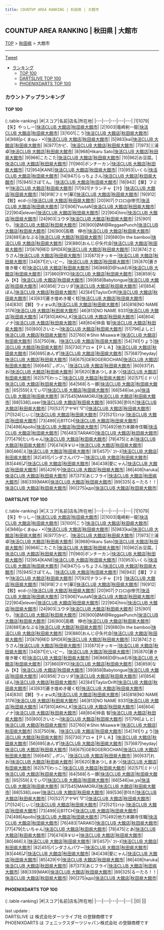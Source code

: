 ```yaml
---
title: COUNTUP AREA RANKING | 秋田県 | 大館市
---
```

## COUNTUP AREA RANKING | 秋田県 | 大館市

[TOP](/darts/rank/) > [秋田県](/darts/rank/秋田県/) > 大館市

___

<a href="https://twitter.com/share?ref_src=twsrc%5Etfw" data-text="COUNTUP AREA RANKING | 秋田県大館市" class="twitter-share-button" data-hashtags="DARTSLIVE,PHOENIXDARTS,darts,ダーツ" data-show-count="false">Tweet</a>

* [ランキング](#カウントアップランキング)
    * [TOP 100](#top-100)
    * [DARTSLIVE TOP 100](#dartslive-top-100)
    * [PHOENIXDARTS TOP 100](#phoenixdarts-top-100)

### カウントアップランキング

#### TOP 100



{:.table-ranking}
|#|スコア|名前|店名|所在地|
|---|---|---|---|---|
|1|1079|<span class="rank-name-dl">【矢】やっしー</span>|<a href="https://search.dartslive.com/jp/shop/b586c4e40494577ca3f63593b5358cc4">快活CLUB 大館店</a>|<a href="/darts/rank/秋田県/大館市">秋田県大館市</a>|
|2|1003|<span class="rank-name-dl">竜崎剣一龍</span>|<a href="https://search.dartslive.com/jp/shop/b586c4e40494577ca3f63593b5358cc4">快活CLUB 大館店</a>|<a href="/darts/rank/秋田県/大館市">秋田県大館市</a>|
|3|1001|<span class="rank-name-dl">こう</span>|<a href="https://search.dartslive.com/jp/shop/b586c4e40494577ca3f63593b5358cc4">快活CLUB 大館店</a>|<a href="/darts/rank/秋田県/大館市">秋田県大館市</a>|
|4|988|<span class="rank-name-dl">pくまqω・*)</span>|<a href="https://search.dartslive.com/jp/shop/b586c4e40494577ca3f63593b5358cc4">快活CLUB 大館店</a>|<a href="/darts/rank/秋田県/大館市">秋田県大館市</a>|
|5|983|<span class="rank-name-dl">kai</span>|<a href="https://search.dartslive.com/jp/shop/b586c4e40494577ca3f63593b5358cc4">快活CLUB 大館店</a>|<a href="/darts/rank/秋田県/大館市">秋田県大館市</a>|
|6|977|<span class="rank-name-dl">かピ、</span>|<a href="https://search.dartslive.com/jp/shop/b586c4e40494577ca3f63593b5358cc4">快活CLUB 大館店</a>|<a href="/darts/rank/秋田県/大館市">秋田県大館市</a>|
|7|973|<span class="rank-name-dl">三浦 卓</span>|<a href="https://search.dartslive.com/jp/shop/b586c4e40494577ca3f63593b5358cc4">快活CLUB 大館店</a>|<a href="/darts/rank/秋田県/大館市">秋田県大館市</a>|
|8|968|<span class="rank-name-dl">Hikaru Sato</span>|<a href="https://search.dartslive.com/jp/shop/b586c4e40494577ca3f63593b5358cc4">快活CLUB 大館店</a>|<a href="/darts/rank/秋田県/大館市">秋田県大館市</a>|
|9|966|<span class="rank-name-dl">こたこた</span>|<a href="https://search.dartslive.com/jp/shop/b586c4e40494577ca3f63593b5358cc4">快活CLUB 大館店</a>|<a href="/darts/rank/秋田県/大館市">秋田県大館市</a>|
|10|962|<span class="rank-name-dl">お豆腐。</span>|<a href="https://search.dartslive.com/jp/shop/b586c4e40494577ca3f63593b5358cc4">快活CLUB 大館店</a>|<a href="/darts/rank/秋田県/大館市">秋田県大館市</a>|
|11|960|<span class="rank-name-dl">ポンチーカン</span>|<a href="https://search.dartslive.com/jp/shop/b586c4e40494577ca3f63593b5358cc4">快活CLUB 大館店</a>|<a href="/darts/rank/秋田県/大館市">秋田県大館市</a>|
|12|954|<span class="rank-name-dl">KANE</span>|<a href="https://search.dartslive.com/jp/shop/b586c4e40494577ca3f63593b5358cc4">快活CLUB 大館店</a>|<a href="/darts/rank/秋田県/大館市">秋田県大館市</a>|
|13|953|<span class="rank-name-dl">いくら</span>|<a href="https://search.dartslive.com/jp/shop/b586c4e40494577ca3f63593b5358cc4">快活CLUB 大館店</a>|<a href="/darts/rank/秋田県/大館市">秋田県大館市</a>|
|14|947|<span class="rank-name-dl">らっちょさん</span>|<a href="https://search.dartslive.com/jp/shop/b586c4e40494577ca3f63593b5358cc4">快活CLUB 大館店</a>|<a href="/darts/rank/秋田県/大館市">秋田県大館市</a>|
|15|945|<span class="rank-name-dl">さぼてん。</span>|<a href="https://search.dartslive.com/jp/shop/b586c4e40494577ca3f63593b5358cc4">快活CLUB 大館店</a>|<a href="/darts/rank/秋田県/大館市">秋田県大館市</a>|
|16|942|<span class="rank-name-dl">【華】フミヤ</span>|<a href="https://search.dartslive.com/jp/shop/b586c4e40494577ca3f63593b5358cc4">快活CLUB 大館店</a>|<a href="/darts/rank/秋田県/大館市">秋田県大館市</a>|
|17|921|<span class="rank-name-dl">ナランチャ【汁】</span>|<a href="https://search.dartslive.com/jp/shop/b586c4e40494577ca3f63593b5358cc4">快活CLUB 大館店</a>|<a href="/darts/rank/秋田県/大館市">秋田県大館市</a>|
|18|918|<span class="rank-name-dl">フミヤ[華]</span>|<a href="https://search.dartslive.com/jp/shop/b586c4e40494577ca3f63593b5358cc4">快活CLUB 大館店</a>|<a href="/darts/rank/秋田県/大館市">秋田県大館市</a>|
|19|912|<span class="rank-name-dl">【鮫】ecd-⑪</span>|<a href="https://search.dartslive.com/jp/shop/b586c4e40494577ca3f63593b5358cc4">快活CLUB 大館店</a>|<a href="/darts/rank/秋田県/大館市">秋田県大館市</a>|
|20|907|<span class="rank-name-dl">クロロ@惨弐</span>|<a href="https://search.dartslive.com/jp/shop/b586c4e40494577ca3f63593b5358cc4">快活CLUB 大館店</a>|<a href="/darts/rank/秋田県/大館市">秋田県大館市</a>|
|21|906|<span class="rank-name-dl">YuutaN</span>|<a href="https://search.dartslive.com/jp/shop/b586c4e40494577ca3f63593b5358cc4">快活CLUB 大館店</a>|<a href="/darts/rank/秋田県/大館市">秋田県大館市</a>|
|22|904|<span class="rank-name-dl">eleven</span>|<a href="https://search.dartslive.com/jp/shop/b586c4e40494577ca3f63593b5358cc4">快活CLUB 大館店</a>|<a href="/darts/rank/秋田県/大館市">秋田県大館市</a>|
|22|904|<span class="rank-name-dl">hiro</span>|<a href="https://search.dartslive.com/jp/shop/b586c4e40494577ca3f63593b5358cc4">快活CLUB 大館店</a>|<a href="/darts/rank/秋田県/大館市">秋田県大館市</a>|
|24|903|<span class="rank-name-dl">ユウタ</span>|<a href="https://search.dartslive.com/jp/shop/b586c4e40494577ca3f63593b5358cc4">快活CLUB 大館店</a>|<a href="/darts/rank/秋田県/大館市">秋田県大館市</a>|
|25|901|<span class="rank-name-dl">り。</span>|<a href="https://search.dartslive.com/jp/shop/b586c4e40494577ca3f63593b5358cc4">快活CLUB 大館店</a>|<a href="/darts/rank/秋田県/大館市">秋田県大館市</a>|
|26|900|<span class="rank-name-dl">ØMI@ReggaePunch</span>|<a href="https://search.dartslive.com/jp/shop/b586c4e40494577ca3f63593b5358cc4">快活CLUB 大館店</a>|<a href="/darts/rank/秋田県/大館市">秋田県大館市</a>|
|26|900|<span class="rank-name-dl">高橋　伸也</span>|<a href="https://search.dartslive.com/jp/shop/b586c4e40494577ca3f63593b5358cc4">快活CLUB 大館店</a>|<a href="/darts/rank/秋田県/大館市">秋田県大館市</a>|
|28|881|<span class="rank-name-dl">あなぷる</span>|<a href="https://search.dartslive.com/jp/shop/b586c4e40494577ca3f63593b5358cc4">快活CLUB 大館店</a>|<a href="/darts/rank/秋田県/大館市">秋田県大館市</a>|
|29|880|<span class="rank-name-dl">In the bamboo</span>|<a href="https://search.dartslive.com/jp/shop/b586c4e40494577ca3f63593b5358cc4">快活CLUB 大館店</a>|<a href="/darts/rank/秋田県/大館市">秋田県大館市</a>|
|29|880|<span class="rank-name-dl">おんじ＠矢代会</span>|<a href="https://search.dartslive.com/jp/shop/b586c4e40494577ca3f63593b5358cc4">快活CLUB 大館店</a>|<a href="/darts/rank/秋田県/大館市">秋田県大館市</a>|
|31|879|<span class="rank-name-dl">RED SPIDER</span>|<a href="https://search.dartslive.com/jp/shop/b586c4e40494577ca3f63593b5358cc4">快活CLUB 大館店</a>|<a href="/darts/rank/秋田県/大館市">秋田県大館市</a>|
|32|874|<span class="rank-name-dl">さとうさん</span>|<a href="https://search.dartslive.com/jp/shop/b586c4e40494577ca3f63593b5358cc4">快活CLUB 大館店</a>|<a href="/darts/rank/秋田県/大館市">秋田県大館市</a>|
|33|873|<span class="rank-name-dl">ナッキー</span>|<a href="https://search.dartslive.com/jp/shop/b586c4e40494577ca3f63593b5358cc4">快活CLUB 大館店</a>|<a href="/darts/rank/秋田県/大館市">秋田県大館市</a>|
|34|871|<span class="rank-name-dl">だいどー。</span>|<a href="https://search.dartslive.com/jp/shop/b586c4e40494577ca3f63593b5358cc4">快活CLUB 大館店</a>|<a href="/darts/rank/秋田県/大館市">秋田県大館市</a>|
|35|870|<span class="rank-name-dl">蒼き煌き暖く稔</span>|<a href="https://search.dartslive.com/jp/shop/b586c4e40494577ca3f63593b5358cc4">快活CLUB 大館店</a>|<a href="/darts/rank/秋田県/大館市">秋田県大館市</a>|
|36|868|<span class="rank-name-dl">D@!sukE/8</span>|<a href="https://search.dartslive.com/jp/shop/b586c4e40494577ca3f63593b5358cc4">快活CLUB 大館店</a>|<a href="/darts/rank/秋田県/大館市">秋田県大館市</a>|
|37|860|<span class="rank-name-dl">RYO</span>|<a href="https://search.dartslive.com/jp/shop/b586c4e40494577ca3f63593b5358cc4">快活CLUB 大館店</a>|<a href="/darts/rank/秋田県/大館市">秋田県大館市</a>|
|38|859|<span class="rank-name-dl">なみ【K】</span>|<a href="https://search.dartslive.com/jp/shop/b586c4e40494577ca3f63593b5358cc4">快活CLUB 大館店</a>|<a href="/darts/rank/秋田県/大館市">秋田県大館市</a>|
|39|858|<span class="rank-name-dl">Babytongue</span>|<a href="https://search.dartslive.com/jp/shop/b586c4e40494577ca3f63593b5358cc4">快活CLUB 大館店</a>|<a href="/darts/rank/秋田県/大館市">秋田県大館市</a>|
|40|856|<span class="rank-name-dl">フロリダ</span>|<a href="https://search.dartslive.com/jp/shop/b586c4e40494577ca3f63593b5358cc4">快活CLUB 大館店</a>|<a href="/darts/rank/秋田県/大館市">秋田県大館市</a>|
|41|854|<span class="rank-name-dl">ぼん</span>|<a href="https://search.dartslive.com/jp/shop/b586c4e40494577ca3f63593b5358cc4">快活CLUB 大館店</a>|<a href="/darts/rank/秋田県/大館市">秋田県大館市</a>|
|42|841|<span class="rank-name-dl">TaylorDrift</span>|<a href="https://search.dartslive.com/jp/shop/b586c4e40494577ca3f63593b5358cc4">快活CLUB 大館店</a>|<a href="/darts/rank/秋田県/大館市">秋田県大館市</a>|
|43|831|<span class="rank-name-dl">蒼き煌めき暖く稔</span>|<a href="https://search.dartslive.com/jp/shop/b586c4e40494577ca3f63593b5358cc4">快活CLUB 大館店</a>|<a href="/darts/rank/秋田県/大館市">秋田県大館市</a>|
|44|830|<span class="rank-name-dl">【獅】ラィォω丸</span>|<a href="https://search.dartslive.com/jp/shop/b586c4e40494577ca3f63593b5358cc4">快活CLUB 大館店</a>|<a href="/darts/rank/秋田県/大館市">秋田県大館市</a>|
|45|818|<span class="rank-name-dl">NO NAME 3176</span>|<a href="https://search.dartslive.com/jp/shop/b586c4e40494577ca3f63593b5358cc4">快活CLUB 大館店</a>|<a href="/darts/rank/秋田県/大館市">秋田県大館市</a>|
|46|813|<span class="rank-name-dl">NO NAME 9331</span>|<a href="https://search.dartslive.com/jp/shop/b586c4e40494577ca3f63593b5358cc4">快活CLUB 大館店</a>|<a href="/darts/rank/秋田県/大館市">秋田県大館市</a>|
|47|810|<span class="rank-name-dl">AKHJ_K</span>|<a href="https://search.dartslive.com/jp/shop/b586c4e40494577ca3f63593b5358cc4">快活CLUB 大館店</a>|<a href="/darts/rank/秋田県/大館市">秋田県大館市</a>|
|48|804|<span class="rank-name-dl">ノナ</span>|<a href="https://search.dartslive.com/jp/shop/b586c4e40494577ca3f63593b5358cc4">快活CLUB 大館店</a>|<a href="/darts/rank/秋田県/大館市">秋田県大館市</a>|
|48|804|<span class="rank-name-dl">仲島 智</span>|<a href="https://search.dartslive.com/jp/shop/b586c4e40494577ca3f63593b5358cc4">快活CLUB 大館店</a>|<a href="/darts/rank/秋田県/大館市">秋田県大館市</a>|
|50|800|<span class="rank-name-dl">さいと〜</span>|<a href="https://search.dartslive.com/jp/shop/b586c4e40494577ca3f63593b5358cc4">快活CLUB 大館店</a>|<a href="/darts/rank/秋田県/大館市">秋田県大館市</a>|
|51|796|<span class="rank-name-dl">よしと</span>|<a href="https://search.dartslive.com/jp/shop/b586c4e40494577ca3f63593b5358cc4">快活CLUB 大館店</a>|<a href="/darts/rank/秋田県/大館市">秋田県大館市</a>|
|52|760|<span class="rank-name-dl">☆Shin Misawa☆</span>|<a href="https://search.dartslive.com/jp/shop/b586c4e40494577ca3f63593b5358cc4">快活CLUB 大館店</a>|<a href="/darts/rank/秋田県/大館市">秋田県大館市</a>|
|53|750|<span class="rank-name-dl">咲。</span>|<a href="https://search.dartslive.com/jp/shop/b586c4e40494577ca3f63593b5358cc4">快活CLUB 大館店</a>|<a href="/darts/rank/秋田県/大館市">秋田県大館市</a>|
|54|741|<span class="rank-name-dl">りょう</span>|<a href="https://search.dartslive.com/jp/shop/b586c4e40494577ca3f63593b5358cc4">快活CLUB 大館店</a>|<a href="/darts/rank/秋田県/大館市">秋田県大館市</a>|
|55|730|<span class="rank-name-dl">アロ→【ＰＬＡ】</span>|<a href="https://search.dartslive.com/jp/shop/b586c4e40494577ca3f63593b5358cc4">快活CLUB 大館店</a>|<a href="/darts/rank/秋田県/大館市">秋田県大館市</a>|
|56|695|<span class="rank-name-dl">あんず</span>|<a href="https://search.dartslive.com/jp/shop/b586c4e40494577ca3f63593b5358cc4">快活CLUB 大館店</a>|<a href="/darts/rank/秋田県/大館市">秋田県大館市</a>|
|57|687|<span class="rank-name-dl">heyday</span>|<a href="https://search.dartslive.com/jp/shop/b586c4e40494577ca3f63593b5358cc4">快活CLUB 大館店</a>|<a href="/darts/rank/秋田県/大館市">秋田県大館市</a>|
|58|675|<span class="rank-name-dl">GEROGEROCHAN</span>|<a href="https://search.dartslive.com/jp/shop/b586c4e40494577ca3f63593b5358cc4">快活CLUB 大館店</a>|<a href="/darts/rank/秋田県/大館市">秋田県大館市</a>|
|59|645|<span class="rank-name-dl">ﾟ｡*ポン*｡ﾟ</span>|<a href="https://search.dartslive.com/jp/shop/b586c4e40494577ca3f63593b5358cc4">快活CLUB 大館店</a>|<a href="/darts/rank/秋田県/大館市">秋田県大館市</a>|
|60|637|<span class="rank-name-dl">れお</span>|<a href="https://search.dartslive.com/jp/shop/b586c4e40494577ca3f63593b5358cc4">快活CLUB 大館店</a>|<a href="/darts/rank/秋田県/大館市">秋田県大館市</a>|
|61|620|<span class="rank-name-dl">激あつしまあつ</span>|<a href="https://search.dartslive.com/jp/shop/b586c4e40494577ca3f63593b5358cc4">快活CLUB 大館店</a>|<a href="/darts/rank/秋田県/大館市">秋田県大館市</a>|
|62|571|<span class="rank-name-dl">わっこ</span>|<a href="https://search.dartslive.com/jp/shop/b586c4e40494577ca3f63593b5358cc4">快活CLUB 大館店</a>|<a href="/darts/rank/秋田県/大館市">秋田県大館市</a>|
|62|571|<span class="rank-name-dl">ミドリ</span>|<a href="https://search.dartslive.com/jp/shop/b586c4e40494577ca3f63593b5358cc4">快活CLUB 大館店</a>|<a href="/darts/rank/秋田県/大館市">秋田県大館市</a>|
|64|568|<span class="rank-name-dl">ろー豚</span>|<a href="https://search.dartslive.com/jp/shop/b586c4e40494577ca3f63593b5358cc4">快活CLUB 大館店</a>|<a href="/darts/rank/秋田県/大館市">秋田県大館市</a>|
|65|559|<span class="rank-name-dl">えてぃ♡</span>|<a href="https://search.dartslive.com/jp/shop/b586c4e40494577ca3f63593b5358cc4">快活CLUB 大館店</a>|<a href="/darts/rank/秋田県/大館市">秋田県大館市</a>|
|66|546|<span class="rank-name-dl">se_ya</span>|<a href="https://search.dartslive.com/jp/shop/b586c4e40494577ca3f63593b5358cc4">快活CLUB 大館店</a>|<a href="/darts/rank/秋田県/大館市">秋田県大館市</a>|
|67|545|<span class="rank-name-dl">MAMORU</span>|<a href="https://search.dartslive.com/jp/shop/b586c4e40494577ca3f63593b5358cc4">快活CLUB 大館店</a>|<a href="/darts/rank/秋田県/大館市">秋田県大館市</a>|
|68|538|<span class="rank-name-dl">Loser</span>|<a href="https://search.dartslive.com/jp/shop/b586c4e40494577ca3f63593b5358cc4">快活CLUB 大館店</a>|<a href="/darts/rank/秋田県/大館市">秋田県大館市</a>|
|69|536|<span class="rank-name-dl">쿵야즈</span>|<a href="https://search.dartslive.com/jp/shop/b586c4e40494577ca3f63593b5358cc4">快活CLUB 大館店</a>|<a href="/darts/rank/秋田県/大館市">秋田県大館市</a>|
|70|527|<span class="rank-name-dl">アヤΨ(`▽&#x27;)</span>|<a href="https://search.dartslive.com/jp/shop/b586c4e40494577ca3f63593b5358cc4">快活CLUB 大館店</a>|<a href="/darts/rank/秋田県/大館市">秋田県大館市</a>|
|71|524|<span class="rank-name-dl">じぃじ</span>|<a href="https://search.dartslive.com/jp/shop/b586c4e40494577ca3f63593b5358cc4">快活CLUB 大館店</a>|<a href="/darts/rank/秋田県/大館市">秋田県大館市</a>|
|72|521|<span class="rank-name-dl">ｴｲﾄjr.</span>|<a href="https://search.dartslive.com/jp/shop/b586c4e40494577ca3f63593b5358cc4">快活CLUB 大館店</a>|<a href="/darts/rank/秋田県/大館市">秋田県大館市</a>|
|73|499|<span class="rank-name-dl">元B1TCH</span>|<a href="https://search.dartslive.com/jp/shop/b586c4e40494577ca3f63593b5358cc4">快活CLUB 大館店</a>|<a href="/darts/rank/秋田県/大館市">秋田県大館市</a>|
|74|498|<span class="rank-name-dl">Apollo</span>|<a href="https://search.dartslive.com/jp/shop/b586c4e40494577ca3f63593b5358cc4">快活CLUB 大館店</a>|<a href="/darts/rank/秋田県/大館市">秋田県大館市</a>|
|75|492|<span class="rank-name-dl">他力本願寺住職</span>|<a href="https://search.dartslive.com/jp/shop/b586c4e40494577ca3f63593b5358cc4">快活CLUB 大館店</a>|<a href="/darts/rank/秋田県/大館市">秋田県大館市</a>|
|76|483|<span class="rank-name-dl">TARAKO</span>|<a href="https://search.dartslive.com/jp/shop/b586c4e40494577ca3f63593b5358cc4">快活CLUB 大館店</a>|<a href="/darts/rank/秋田県/大館市">秋田県大館市</a>|
|77|479|<span class="rank-name-dl">たいちゃん</span>|<a href="https://search.dartslive.com/jp/shop/b586c4e40494577ca3f63593b5358cc4">快活CLUB 大館店</a>|<a href="/darts/rank/秋田県/大館市">秋田県大館市</a>|
|78|475|<span class="rank-name-dl">とあ</span>|<a href="https://search.dartslive.com/jp/shop/b586c4e40494577ca3f63593b5358cc4">快活CLUB 大館店</a>|<a href="/darts/rank/秋田県/大館市">秋田県大館市</a>|
|79|474|<span class="rank-name-dl">R￥U→</span>|<a href="https://search.dartslive.com/jp/shop/b586c4e40494577ca3f63593b5358cc4">快活CLUB 大館店</a>|<a href="/darts/rank/秋田県/大館市">秋田県大館市</a>|
|80|466|<span class="rank-name-dl">え</span>|<a href="https://search.dartslive.com/jp/shop/b586c4e40494577ca3f63593b5358cc4">快活CLUB 大館店</a>|<a href="/darts/rank/秋田県/大館市">秋田県大館市</a>|
|81|457|<span class="rank-name-dl">ﾍﾟｺﾘｰﾇ</span>|<a href="https://search.dartslive.com/jp/shop/b586c4e40494577ca3f63593b5358cc4">快活CLUB 大館店</a>|<a href="/darts/rank/秋田県/大館市">秋田県大館市</a>|
|82|451|<span class="rank-name-dl">パンダさんパワー</span>|<a href="https://search.dartslive.com/jp/shop/b586c4e40494577ca3f63593b5358cc4">快活CLUB 大館店</a>|<a href="/darts/rank/秋田県/大館市">秋田県大館市</a>|
|83|446|<span class="rank-name-dl">♪</span>|<a href="https://search.dartslive.com/jp/shop/b586c4e40494577ca3f63593b5358cc4">快活CLUB 大館店</a>|<a href="/darts/rank/秋田県/大館市">秋田県大館市</a>|
|84|438|<span class="rank-name-dl">愛にャん</span>|<a href="https://search.dartslive.com/jp/shop/b586c4e40494577ca3f63593b5358cc4">快活CLUB 大館店</a>|<a href="/darts/rank/秋田県/大館市">秋田県大館市</a>|
|85|429|<span class="rank-name-dl">や</span>|<a href="https://search.dartslive.com/jp/shop/b586c4e40494577ca3f63593b5358cc4">快活CLUB 大館店</a>|<a href="/darts/rank/秋田県/大館市">秋田県大館市</a>|
|86|408|<span class="rank-name-dl">haruka</span>|<a href="https://search.dartslive.com/jp/shop/b586c4e40494577ca3f63593b5358cc4">快活CLUB 大館店</a>|<a href="/darts/rank/秋田県/大館市">秋田県大館市</a>|
|87|373|<span class="rank-name-dl">あじフライ</span>|<a href="https://search.dartslive.com/jp/shop/b586c4e40494577ca3f63593b5358cc4">快活CLUB 大館店</a>|<a href="/darts/rank/秋田県/大館市">秋田県大館市</a>|
|88|339|<span class="rank-name-dl">MAKI</span>|<a href="https://search.dartslive.com/jp/shop/b586c4e40494577ca3f63593b5358cc4">快活CLUB 大館店</a>|<a href="/darts/rank/秋田県/大館市">秋田県大館市</a>|
|89|325|<span class="rank-name-dl">るーたろ！！</span>|<a href="https://search.dartslive.com/jp/shop/b586c4e40494577ca3f63593b5358cc4">快活CLUB 大館店</a>|<a href="/darts/rank/秋田県/大館市">秋田県大館市</a>|
|90|275|<span class="rank-name-dl">кдα</span>|<a href="https://search.dartslive.com/jp/shop/b586c4e40494577ca3f63593b5358cc4">快活CLUB 大館店</a>|<a href="/darts/rank/秋田県/大館市">秋田県大館市</a>|


#### DARTSLIVE TOP 100



{:.table-ranking}
|#|スコア|名前|店名|所在地|
|---|---|---|---|---|
|1|1079|<span class="rank-name-dl">【矢】やっしー</span>|<a href="https://search.dartslive.com/jp/shop/b586c4e40494577ca3f63593b5358cc4">快活CLUB 大館店</a>|<a href="/darts/rank/秋田県/大館市">秋田県大館市</a>|
|2|1003|<span class="rank-name-dl">竜崎剣一龍</span>|<a href="https://search.dartslive.com/jp/shop/b586c4e40494577ca3f63593b5358cc4">快活CLUB 大館店</a>|<a href="/darts/rank/秋田県/大館市">秋田県大館市</a>|
|3|1001|<span class="rank-name-dl">こう</span>|<a href="https://search.dartslive.com/jp/shop/b586c4e40494577ca3f63593b5358cc4">快活CLUB 大館店</a>|<a href="/darts/rank/秋田県/大館市">秋田県大館市</a>|
|4|988|<span class="rank-name-dl">pくまqω・*)</span>|<a href="https://search.dartslive.com/jp/shop/b586c4e40494577ca3f63593b5358cc4">快活CLUB 大館店</a>|<a href="/darts/rank/秋田県/大館市">秋田県大館市</a>|
|5|983|<span class="rank-name-dl">kai</span>|<a href="https://search.dartslive.com/jp/shop/b586c4e40494577ca3f63593b5358cc4">快活CLUB 大館店</a>|<a href="/darts/rank/秋田県/大館市">秋田県大館市</a>|
|6|977|<span class="rank-name-dl">かピ、</span>|<a href="https://search.dartslive.com/jp/shop/b586c4e40494577ca3f63593b5358cc4">快活CLUB 大館店</a>|<a href="/darts/rank/秋田県/大館市">秋田県大館市</a>|
|7|973|<span class="rank-name-dl">三浦 卓</span>|<a href="https://search.dartslive.com/jp/shop/b586c4e40494577ca3f63593b5358cc4">快活CLUB 大館店</a>|<a href="/darts/rank/秋田県/大館市">秋田県大館市</a>|
|8|968|<span class="rank-name-dl">Hikaru Sato</span>|<a href="https://search.dartslive.com/jp/shop/b586c4e40494577ca3f63593b5358cc4">快活CLUB 大館店</a>|<a href="/darts/rank/秋田県/大館市">秋田県大館市</a>|
|9|966|<span class="rank-name-dl">こたこた</span>|<a href="https://search.dartslive.com/jp/shop/b586c4e40494577ca3f63593b5358cc4">快活CLUB 大館店</a>|<a href="/darts/rank/秋田県/大館市">秋田県大館市</a>|
|10|962|<span class="rank-name-dl">お豆腐。</span>|<a href="https://search.dartslive.com/jp/shop/b586c4e40494577ca3f63593b5358cc4">快活CLUB 大館店</a>|<a href="/darts/rank/秋田県/大館市">秋田県大館市</a>|
|11|960|<span class="rank-name-dl">ポンチーカン</span>|<a href="https://search.dartslive.com/jp/shop/b586c4e40494577ca3f63593b5358cc4">快活CLUB 大館店</a>|<a href="/darts/rank/秋田県/大館市">秋田県大館市</a>|
|12|954|<span class="rank-name-dl">KANE</span>|<a href="https://search.dartslive.com/jp/shop/b586c4e40494577ca3f63593b5358cc4">快活CLUB 大館店</a>|<a href="/darts/rank/秋田県/大館市">秋田県大館市</a>|
|13|953|<span class="rank-name-dl">いくら</span>|<a href="https://search.dartslive.com/jp/shop/b586c4e40494577ca3f63593b5358cc4">快活CLUB 大館店</a>|<a href="/darts/rank/秋田県/大館市">秋田県大館市</a>|
|14|947|<span class="rank-name-dl">らっちょさん</span>|<a href="https://search.dartslive.com/jp/shop/b586c4e40494577ca3f63593b5358cc4">快活CLUB 大館店</a>|<a href="/darts/rank/秋田県/大館市">秋田県大館市</a>|
|15|945|<span class="rank-name-dl">さぼてん。</span>|<a href="https://search.dartslive.com/jp/shop/b586c4e40494577ca3f63593b5358cc4">快活CLUB 大館店</a>|<a href="/darts/rank/秋田県/大館市">秋田県大館市</a>|
|16|942|<span class="rank-name-dl">【華】フミヤ</span>|<a href="https://search.dartslive.com/jp/shop/b586c4e40494577ca3f63593b5358cc4">快活CLUB 大館店</a>|<a href="/darts/rank/秋田県/大館市">秋田県大館市</a>|
|17|921|<span class="rank-name-dl">ナランチャ【汁】</span>|<a href="https://search.dartslive.com/jp/shop/b586c4e40494577ca3f63593b5358cc4">快活CLUB 大館店</a>|<a href="/darts/rank/秋田県/大館市">秋田県大館市</a>|
|18|918|<span class="rank-name-dl">フミヤ[華]</span>|<a href="https://search.dartslive.com/jp/shop/b586c4e40494577ca3f63593b5358cc4">快活CLUB 大館店</a>|<a href="/darts/rank/秋田県/大館市">秋田県大館市</a>|
|19|912|<span class="rank-name-dl">【鮫】ecd-⑪</span>|<a href="https://search.dartslive.com/jp/shop/b586c4e40494577ca3f63593b5358cc4">快活CLUB 大館店</a>|<a href="/darts/rank/秋田県/大館市">秋田県大館市</a>|
|20|907|<span class="rank-name-dl">クロロ@惨弐</span>|<a href="https://search.dartslive.com/jp/shop/b586c4e40494577ca3f63593b5358cc4">快活CLUB 大館店</a>|<a href="/darts/rank/秋田県/大館市">秋田県大館市</a>|
|21|906|<span class="rank-name-dl">YuutaN</span>|<a href="https://search.dartslive.com/jp/shop/b586c4e40494577ca3f63593b5358cc4">快活CLUB 大館店</a>|<a href="/darts/rank/秋田県/大館市">秋田県大館市</a>|
|22|904|<span class="rank-name-dl">eleven</span>|<a href="https://search.dartslive.com/jp/shop/b586c4e40494577ca3f63593b5358cc4">快活CLUB 大館店</a>|<a href="/darts/rank/秋田県/大館市">秋田県大館市</a>|
|22|904|<span class="rank-name-dl">hiro</span>|<a href="https://search.dartslive.com/jp/shop/b586c4e40494577ca3f63593b5358cc4">快活CLUB 大館店</a>|<a href="/darts/rank/秋田県/大館市">秋田県大館市</a>|
|24|903|<span class="rank-name-dl">ユウタ</span>|<a href="https://search.dartslive.com/jp/shop/b586c4e40494577ca3f63593b5358cc4">快活CLUB 大館店</a>|<a href="/darts/rank/秋田県/大館市">秋田県大館市</a>|
|25|901|<span class="rank-name-dl">り。</span>|<a href="https://search.dartslive.com/jp/shop/b586c4e40494577ca3f63593b5358cc4">快活CLUB 大館店</a>|<a href="/darts/rank/秋田県/大館市">秋田県大館市</a>|
|26|900|<span class="rank-name-dl">ØMI@ReggaePunch</span>|<a href="https://search.dartslive.com/jp/shop/b586c4e40494577ca3f63593b5358cc4">快活CLUB 大館店</a>|<a href="/darts/rank/秋田県/大館市">秋田県大館市</a>|
|26|900|<span class="rank-name-dl">高橋　伸也</span>|<a href="https://search.dartslive.com/jp/shop/b586c4e40494577ca3f63593b5358cc4">快活CLUB 大館店</a>|<a href="/darts/rank/秋田県/大館市">秋田県大館市</a>|
|28|881|<span class="rank-name-dl">あなぷる</span>|<a href="https://search.dartslive.com/jp/shop/b586c4e40494577ca3f63593b5358cc4">快活CLUB 大館店</a>|<a href="/darts/rank/秋田県/大館市">秋田県大館市</a>|
|29|880|<span class="rank-name-dl">In the bamboo</span>|<a href="https://search.dartslive.com/jp/shop/b586c4e40494577ca3f63593b5358cc4">快活CLUB 大館店</a>|<a href="/darts/rank/秋田県/大館市">秋田県大館市</a>|
|29|880|<span class="rank-name-dl">おんじ＠矢代会</span>|<a href="https://search.dartslive.com/jp/shop/b586c4e40494577ca3f63593b5358cc4">快活CLUB 大館店</a>|<a href="/darts/rank/秋田県/大館市">秋田県大館市</a>|
|31|879|<span class="rank-name-dl">RED SPIDER</span>|<a href="https://search.dartslive.com/jp/shop/b586c4e40494577ca3f63593b5358cc4">快活CLUB 大館店</a>|<a href="/darts/rank/秋田県/大館市">秋田県大館市</a>|
|32|874|<span class="rank-name-dl">さとうさん</span>|<a href="https://search.dartslive.com/jp/shop/b586c4e40494577ca3f63593b5358cc4">快活CLUB 大館店</a>|<a href="/darts/rank/秋田県/大館市">秋田県大館市</a>|
|33|873|<span class="rank-name-dl">ナッキー</span>|<a href="https://search.dartslive.com/jp/shop/b586c4e40494577ca3f63593b5358cc4">快活CLUB 大館店</a>|<a href="/darts/rank/秋田県/大館市">秋田県大館市</a>|
|34|871|<span class="rank-name-dl">だいどー。</span>|<a href="https://search.dartslive.com/jp/shop/b586c4e40494577ca3f63593b5358cc4">快活CLUB 大館店</a>|<a href="/darts/rank/秋田県/大館市">秋田県大館市</a>|
|35|870|<span class="rank-name-dl">蒼き煌き暖く稔</span>|<a href="https://search.dartslive.com/jp/shop/b586c4e40494577ca3f63593b5358cc4">快活CLUB 大館店</a>|<a href="/darts/rank/秋田県/大館市">秋田県大館市</a>|
|36|868|<span class="rank-name-dl">D@!sukE/8</span>|<a href="https://search.dartslive.com/jp/shop/b586c4e40494577ca3f63593b5358cc4">快活CLUB 大館店</a>|<a href="/darts/rank/秋田県/大館市">秋田県大館市</a>|
|37|860|<span class="rank-name-dl">RYO</span>|<a href="https://search.dartslive.com/jp/shop/b586c4e40494577ca3f63593b5358cc4">快活CLUB 大館店</a>|<a href="/darts/rank/秋田県/大館市">秋田県大館市</a>|
|38|859|<span class="rank-name-dl">なみ【K】</span>|<a href="https://search.dartslive.com/jp/shop/b586c4e40494577ca3f63593b5358cc4">快活CLUB 大館店</a>|<a href="/darts/rank/秋田県/大館市">秋田県大館市</a>|
|39|858|<span class="rank-name-dl">Babytongue</span>|<a href="https://search.dartslive.com/jp/shop/b586c4e40494577ca3f63593b5358cc4">快活CLUB 大館店</a>|<a href="/darts/rank/秋田県/大館市">秋田県大館市</a>|
|40|856|<span class="rank-name-dl">フロリダ</span>|<a href="https://search.dartslive.com/jp/shop/b586c4e40494577ca3f63593b5358cc4">快活CLUB 大館店</a>|<a href="/darts/rank/秋田県/大館市">秋田県大館市</a>|
|41|854|<span class="rank-name-dl">ぼん</span>|<a href="https://search.dartslive.com/jp/shop/b586c4e40494577ca3f63593b5358cc4">快活CLUB 大館店</a>|<a href="/darts/rank/秋田県/大館市">秋田県大館市</a>|
|42|841|<span class="rank-name-dl">TaylorDrift</span>|<a href="https://search.dartslive.com/jp/shop/b586c4e40494577ca3f63593b5358cc4">快活CLUB 大館店</a>|<a href="/darts/rank/秋田県/大館市">秋田県大館市</a>|
|43|831|<span class="rank-name-dl">蒼き煌めき暖く稔</span>|<a href="https://search.dartslive.com/jp/shop/b586c4e40494577ca3f63593b5358cc4">快活CLUB 大館店</a>|<a href="/darts/rank/秋田県/大館市">秋田県大館市</a>|
|44|830|<span class="rank-name-dl">【獅】ラィォω丸</span>|<a href="https://search.dartslive.com/jp/shop/b586c4e40494577ca3f63593b5358cc4">快活CLUB 大館店</a>|<a href="/darts/rank/秋田県/大館市">秋田県大館市</a>|
|45|818|<span class="rank-name-dl">NO NAME 3176</span>|<a href="https://search.dartslive.com/jp/shop/b586c4e40494577ca3f63593b5358cc4">快活CLUB 大館店</a>|<a href="/darts/rank/秋田県/大館市">秋田県大館市</a>|
|46|813|<span class="rank-name-dl">NO NAME 9331</span>|<a href="https://search.dartslive.com/jp/shop/b586c4e40494577ca3f63593b5358cc4">快活CLUB 大館店</a>|<a href="/darts/rank/秋田県/大館市">秋田県大館市</a>|
|47|810|<span class="rank-name-dl">AKHJ_K</span>|<a href="https://search.dartslive.com/jp/shop/b586c4e40494577ca3f63593b5358cc4">快活CLUB 大館店</a>|<a href="/darts/rank/秋田県/大館市">秋田県大館市</a>|
|48|804|<span class="rank-name-dl">ノナ</span>|<a href="https://search.dartslive.com/jp/shop/b586c4e40494577ca3f63593b5358cc4">快活CLUB 大館店</a>|<a href="/darts/rank/秋田県/大館市">秋田県大館市</a>|
|48|804|<span class="rank-name-dl">仲島 智</span>|<a href="https://search.dartslive.com/jp/shop/b586c4e40494577ca3f63593b5358cc4">快活CLUB 大館店</a>|<a href="/darts/rank/秋田県/大館市">秋田県大館市</a>|
|50|800|<span class="rank-name-dl">さいと〜</span>|<a href="https://search.dartslive.com/jp/shop/b586c4e40494577ca3f63593b5358cc4">快活CLUB 大館店</a>|<a href="/darts/rank/秋田県/大館市">秋田県大館市</a>|
|51|796|<span class="rank-name-dl">よしと</span>|<a href="https://search.dartslive.com/jp/shop/b586c4e40494577ca3f63593b5358cc4">快活CLUB 大館店</a>|<a href="/darts/rank/秋田県/大館市">秋田県大館市</a>|
|52|760|<span class="rank-name-dl">☆Shin Misawa☆</span>|<a href="https://search.dartslive.com/jp/shop/b586c4e40494577ca3f63593b5358cc4">快活CLUB 大館店</a>|<a href="/darts/rank/秋田県/大館市">秋田県大館市</a>|
|53|750|<span class="rank-name-dl">咲。</span>|<a href="https://search.dartslive.com/jp/shop/b586c4e40494577ca3f63593b5358cc4">快活CLUB 大館店</a>|<a href="/darts/rank/秋田県/大館市">秋田県大館市</a>|
|54|741|<span class="rank-name-dl">りょう</span>|<a href="https://search.dartslive.com/jp/shop/b586c4e40494577ca3f63593b5358cc4">快活CLUB 大館店</a>|<a href="/darts/rank/秋田県/大館市">秋田県大館市</a>|
|55|730|<span class="rank-name-dl">アロ→【ＰＬＡ】</span>|<a href="https://search.dartslive.com/jp/shop/b586c4e40494577ca3f63593b5358cc4">快活CLUB 大館店</a>|<a href="/darts/rank/秋田県/大館市">秋田県大館市</a>|
|56|695|<span class="rank-name-dl">あんず</span>|<a href="https://search.dartslive.com/jp/shop/b586c4e40494577ca3f63593b5358cc4">快活CLUB 大館店</a>|<a href="/darts/rank/秋田県/大館市">秋田県大館市</a>|
|57|687|<span class="rank-name-dl">heyday</span>|<a href="https://search.dartslive.com/jp/shop/b586c4e40494577ca3f63593b5358cc4">快活CLUB 大館店</a>|<a href="/darts/rank/秋田県/大館市">秋田県大館市</a>|
|58|675|<span class="rank-name-dl">GEROGEROCHAN</span>|<a href="https://search.dartslive.com/jp/shop/b586c4e40494577ca3f63593b5358cc4">快活CLUB 大館店</a>|<a href="/darts/rank/秋田県/大館市">秋田県大館市</a>|
|59|645|<span class="rank-name-dl">ﾟ｡*ポン*｡ﾟ</span>|<a href="https://search.dartslive.com/jp/shop/b586c4e40494577ca3f63593b5358cc4">快活CLUB 大館店</a>|<a href="/darts/rank/秋田県/大館市">秋田県大館市</a>|
|60|637|<span class="rank-name-dl">れお</span>|<a href="https://search.dartslive.com/jp/shop/b586c4e40494577ca3f63593b5358cc4">快活CLUB 大館店</a>|<a href="/darts/rank/秋田県/大館市">秋田県大館市</a>|
|61|620|<span class="rank-name-dl">激あつしまあつ</span>|<a href="https://search.dartslive.com/jp/shop/b586c4e40494577ca3f63593b5358cc4">快活CLUB 大館店</a>|<a href="/darts/rank/秋田県/大館市">秋田県大館市</a>|
|62|571|<span class="rank-name-dl">わっこ</span>|<a href="https://search.dartslive.com/jp/shop/b586c4e40494577ca3f63593b5358cc4">快活CLUB 大館店</a>|<a href="/darts/rank/秋田県/大館市">秋田県大館市</a>|
|62|571|<span class="rank-name-dl">ミドリ</span>|<a href="https://search.dartslive.com/jp/shop/b586c4e40494577ca3f63593b5358cc4">快活CLUB 大館店</a>|<a href="/darts/rank/秋田県/大館市">秋田県大館市</a>|
|64|568|<span class="rank-name-dl">ろー豚</span>|<a href="https://search.dartslive.com/jp/shop/b586c4e40494577ca3f63593b5358cc4">快活CLUB 大館店</a>|<a href="/darts/rank/秋田県/大館市">秋田県大館市</a>|
|65|559|<span class="rank-name-dl">えてぃ♡</span>|<a href="https://search.dartslive.com/jp/shop/b586c4e40494577ca3f63593b5358cc4">快活CLUB 大館店</a>|<a href="/darts/rank/秋田県/大館市">秋田県大館市</a>|
|66|546|<span class="rank-name-dl">se_ya</span>|<a href="https://search.dartslive.com/jp/shop/b586c4e40494577ca3f63593b5358cc4">快活CLUB 大館店</a>|<a href="/darts/rank/秋田県/大館市">秋田県大館市</a>|
|67|545|<span class="rank-name-dl">MAMORU</span>|<a href="https://search.dartslive.com/jp/shop/b586c4e40494577ca3f63593b5358cc4">快活CLUB 大館店</a>|<a href="/darts/rank/秋田県/大館市">秋田県大館市</a>|
|68|538|<span class="rank-name-dl">Loser</span>|<a href="https://search.dartslive.com/jp/shop/b586c4e40494577ca3f63593b5358cc4">快活CLUB 大館店</a>|<a href="/darts/rank/秋田県/大館市">秋田県大館市</a>|
|69|536|<span class="rank-name-dl">쿵야즈</span>|<a href="https://search.dartslive.com/jp/shop/b586c4e40494577ca3f63593b5358cc4">快活CLUB 大館店</a>|<a href="/darts/rank/秋田県/大館市">秋田県大館市</a>|
|70|527|<span class="rank-name-dl">アヤΨ(`▽&#x27;)</span>|<a href="https://search.dartslive.com/jp/shop/b586c4e40494577ca3f63593b5358cc4">快活CLUB 大館店</a>|<a href="/darts/rank/秋田県/大館市">秋田県大館市</a>|
|71|524|<span class="rank-name-dl">じぃじ</span>|<a href="https://search.dartslive.com/jp/shop/b586c4e40494577ca3f63593b5358cc4">快活CLUB 大館店</a>|<a href="/darts/rank/秋田県/大館市">秋田県大館市</a>|
|72|521|<span class="rank-name-dl">ｴｲﾄjr.</span>|<a href="https://search.dartslive.com/jp/shop/b586c4e40494577ca3f63593b5358cc4">快活CLUB 大館店</a>|<a href="/darts/rank/秋田県/大館市">秋田県大館市</a>|
|73|499|<span class="rank-name-dl">元B1TCH</span>|<a href="https://search.dartslive.com/jp/shop/b586c4e40494577ca3f63593b5358cc4">快活CLUB 大館店</a>|<a href="/darts/rank/秋田県/大館市">秋田県大館市</a>|
|74|498|<span class="rank-name-dl">Apollo</span>|<a href="https://search.dartslive.com/jp/shop/b586c4e40494577ca3f63593b5358cc4">快活CLUB 大館店</a>|<a href="/darts/rank/秋田県/大館市">秋田県大館市</a>|
|75|492|<span class="rank-name-dl">他力本願寺住職</span>|<a href="https://search.dartslive.com/jp/shop/b586c4e40494577ca3f63593b5358cc4">快活CLUB 大館店</a>|<a href="/darts/rank/秋田県/大館市">秋田県大館市</a>|
|76|483|<span class="rank-name-dl">TARAKO</span>|<a href="https://search.dartslive.com/jp/shop/b586c4e40494577ca3f63593b5358cc4">快活CLUB 大館店</a>|<a href="/darts/rank/秋田県/大館市">秋田県大館市</a>|
|77|479|<span class="rank-name-dl">たいちゃん</span>|<a href="https://search.dartslive.com/jp/shop/b586c4e40494577ca3f63593b5358cc4">快活CLUB 大館店</a>|<a href="/darts/rank/秋田県/大館市">秋田県大館市</a>|
|78|475|<span class="rank-name-dl">とあ</span>|<a href="https://search.dartslive.com/jp/shop/b586c4e40494577ca3f63593b5358cc4">快活CLUB 大館店</a>|<a href="/darts/rank/秋田県/大館市">秋田県大館市</a>|
|79|474|<span class="rank-name-dl">R￥U→</span>|<a href="https://search.dartslive.com/jp/shop/b586c4e40494577ca3f63593b5358cc4">快活CLUB 大館店</a>|<a href="/darts/rank/秋田県/大館市">秋田県大館市</a>|
|80|466|<span class="rank-name-dl">え</span>|<a href="https://search.dartslive.com/jp/shop/b586c4e40494577ca3f63593b5358cc4">快活CLUB 大館店</a>|<a href="/darts/rank/秋田県/大館市">秋田県大館市</a>|
|81|457|<span class="rank-name-dl">ﾍﾟｺﾘｰﾇ</span>|<a href="https://search.dartslive.com/jp/shop/b586c4e40494577ca3f63593b5358cc4">快活CLUB 大館店</a>|<a href="/darts/rank/秋田県/大館市">秋田県大館市</a>|
|82|451|<span class="rank-name-dl">パンダさんパワー</span>|<a href="https://search.dartslive.com/jp/shop/b586c4e40494577ca3f63593b5358cc4">快活CLUB 大館店</a>|<a href="/darts/rank/秋田県/大館市">秋田県大館市</a>|
|83|446|<span class="rank-name-dl">♪</span>|<a href="https://search.dartslive.com/jp/shop/b586c4e40494577ca3f63593b5358cc4">快活CLUB 大館店</a>|<a href="/darts/rank/秋田県/大館市">秋田県大館市</a>|
|84|438|<span class="rank-name-dl">愛にャん</span>|<a href="https://search.dartslive.com/jp/shop/b586c4e40494577ca3f63593b5358cc4">快活CLUB 大館店</a>|<a href="/darts/rank/秋田県/大館市">秋田県大館市</a>|
|85|429|<span class="rank-name-dl">や</span>|<a href="https://search.dartslive.com/jp/shop/b586c4e40494577ca3f63593b5358cc4">快活CLUB 大館店</a>|<a href="/darts/rank/秋田県/大館市">秋田県大館市</a>|
|86|408|<span class="rank-name-dl">haruka</span>|<a href="https://search.dartslive.com/jp/shop/b586c4e40494577ca3f63593b5358cc4">快活CLUB 大館店</a>|<a href="/darts/rank/秋田県/大館市">秋田県大館市</a>|
|87|373|<span class="rank-name-dl">あじフライ</span>|<a href="https://search.dartslive.com/jp/shop/b586c4e40494577ca3f63593b5358cc4">快活CLUB 大館店</a>|<a href="/darts/rank/秋田県/大館市">秋田県大館市</a>|
|88|339|<span class="rank-name-dl">MAKI</span>|<a href="https://search.dartslive.com/jp/shop/b586c4e40494577ca3f63593b5358cc4">快活CLUB 大館店</a>|<a href="/darts/rank/秋田県/大館市">秋田県大館市</a>|
|89|325|<span class="rank-name-dl">るーたろ！！</span>|<a href="https://search.dartslive.com/jp/shop/b586c4e40494577ca3f63593b5358cc4">快活CLUB 大館店</a>|<a href="/darts/rank/秋田県/大館市">秋田県大館市</a>|
|90|275|<span class="rank-name-dl">кдα</span>|<a href="https://search.dartslive.com/jp/shop/b586c4e40494577ca3f63593b5358cc4">快活CLUB 大館店</a>|<a href="/darts/rank/秋田県/大館市">秋田県大館市</a>|


#### PHOENIXDARTS TOP 100



{:.table-ranking}
|#|スコア|名前|店名|所在地|
|---|---|---|---|---|
||0|<span class="rank-name-dl"> </span>|<a href=""></a>|<a href="/darts/rank//"></a>|


<div class="footer border-top border-gray-light mt-5 pt-3 text-right text-gray">
    last update : <span style="font-weight: italic" id="foot_last_modified"></span><br />
    DARTSLIVE は 株式会社ダーツライブ社 の登録商標です<br />
    PHOENIXDARTS は フェニックスダーツジャパン株式会社 の登録商標です<br />
</div>

<script src="https://cdnjs.cloudflare.com/ajax/libs/jquery.tablesorter/2.31.3/js/jquery.tablesorter.min.js" integrity="sha512-qzgd5cYSZcosqpzpn7zF2ZId8f/8CHmFKZ8j7mU4OUXTNRd5g+ZHBPsgKEwoqxCtdQvExE5LprwwPAgoicguNg==" crossorigin="anonymous" referrerpolicy="no-referrer"></script>
<link rel="stylesheet" href="https://cdnjs.cloudflare.com/ajax/libs/jquery.tablesorter/2.31.3/css/theme.default.min.css" integrity="sha512-wghhOJkjQX0Lh3NSWvNKeZ0ZpNn+SPVXX1Qyc9OCaogADktxrBiBdKGDoqVUOyhStvMBmJQ8ZdMHiR3wuEq8+w==" crossorigin="anonymous" referrerpolicy="no-referrer" />
<script>
$(function() {
    $(".table-ranking").tablesorter({sortList:[[0, 0]]});
    $("#foot_last_modified").text(formatDate(new Date(document.lastModified), 'yyyy-MM-dd HH:mm:ss'));
});
</script>

<script async src="https://platform.twitter.com/widgets.js" charset="utf-8"></script>